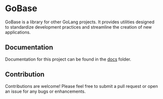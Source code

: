 # GoBase

GoBase is a library for other GoLang projects. It provides utilities designed to standardize development practices and streamline the creation of new applications.

## Documentation

Documentation for this project can be found in the [docs](./docs) folder.

## Contribution

Contributions are welcome! Please feel free to submit a pull request or open an issue for any bugs or enhancements.